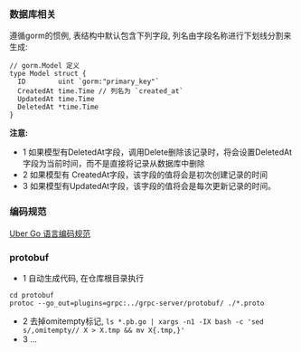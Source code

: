 ### 数据库相关
遵循gorm的惯例, 表结构中默认包含下列字段, 列名由字段名称进行下划线分割来生成:

```
// gorm.Model 定义
type Model struct {
  ID        uint `gorm:"primary_key"`
  CreatedAt time.Time // 列名为 `created_at`
  UpdatedAt time.Time
  DeletedAt *time.Time 
}
```

**注意:**
 - 1 如果模型有DeletedAt字段，调用Delete删除该记录时，将会设置DeletedAt字段为当前时间，而不是直接将记录从数据库中删除
 - 2 如果模型有 CreatedAt字段，该字段的值将会是初次创建记录的时间
 - 3 如果模型有UpdatedAt字段，该字段的值将会是每次更新记录的时间。

### 编码规范
[Uber Go 语言编码规范](https://github.com/xxjwxc/uber_go_guide_cn)

### protobuf
- 1 自动生成代码, 在仓库根目录执行 

```
cd protobuf
protoc --go_out=plugins=grpc:../grpc-server/protobuf/ ./*.proto
```

- 2 去掉omitempty标记, `ls *.pb.go | xargs -n1 -IX bash -c 'sed s/,omitempty// X > X.tmp && mv X{.tmp,}'`
- 3 ... 
